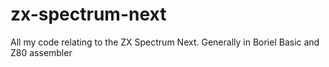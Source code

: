 # zx-spectrum-next
All my code relating to the ZX Spectrum Next. Generally in Boriel Basic and Z80 assembler
